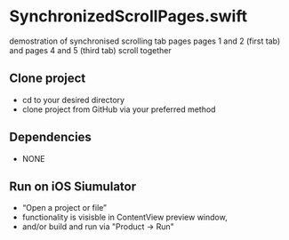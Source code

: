 # SynchronizedScrollPages.swift
demostration of synchronised scrolling tab pages
pages 1 and 2 (first tab) and pages 4 and 5 (third tab) scroll together

##  Clone project
- cd to your desired directory
- clone project from GitHub via your preferred method

##  Dependencies
- NONE

## Run on iOS Siumulator
- “Open a project or file”
- functionality is visisble in ContentView preview window,
- and/or build and run via "Product -> Run"
